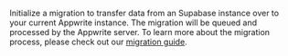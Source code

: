 Initialize a migration to transfer data from an Supabase instance over to your current Appwrite instance. The migration will be queued and processed by the Appwrite server. To learn more about the migration process, please check out our [migration guide](/docs/migrations).